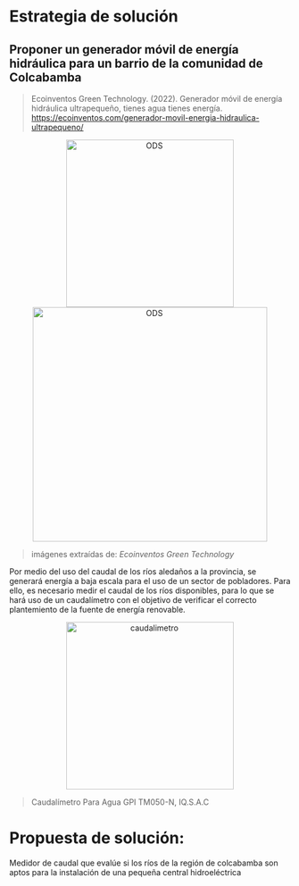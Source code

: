 # Estrategia de solución
## Proponer un generador móvil de energía hidráulica para un barrio de la comunidad de Colcabamba
>Ecoinventos Green Technology. (2022). Generador móvil de energía hidráulica ultrapequeño, tienes agua tienes energía. https://ecoinventos.com/generador-movil-energia-hidraulica-ultrapequeno/



<p align = "center">
  <img src="https://ecoinventos.com/wp-content/uploads/2019/12/Generador-energ%C3%ADa-hidr%C3%A1ulica-ultrapeque%C3%B1o.jpg" alt="ODS" width="300px" />
  <img src="https://ecoinventos.com/wp-content/uploads/2019/12/Generador-de-energ%C3%ADa-hidr%C3%A1ulica-ultrapeque%C3%B1o.jpg" alt="ODS" width="420px" />
</p>

> imágenes extraídas de: *Ecoinventos Green Technology*


Por medio del uso del caudal de los ríos aledaños a la provincia, se generará energía a baja escala para el uso de un sector de pobladores.
Para ello, es necesario medir el caudal de los ríos disponibles, para lo que se hará uso de un caudalímetro con el objetivo de verificar el correcto plantemiento de la fuente de energía renovable.

<p align = "center">
  <img src="https://www.iqsac.com.pe/img/productos/yHQpr93y2lFcbSAT0muYG8p5BmP8118wZ2Qyh38C.png/9e034e8cee66da130df542791cd53f6becf53722fcabcccfd1622a432183ec0a/yHQpr93y2lFcbSAT0muYG8p5BmP8118wZ2Qyh38C.jpg?w=360&h=360&fit=fill" alt="caudalimetro" width="300px" />
</p>

>Caudalímetro Para Agua GPI TM050-N, IQ.S.A.C

# **Propuesta de solución:**
Medidor de caudal que evalúe si los ríos de la región de colcabamba son aptos para la instalación de una pequeña central hidroeléctrica
